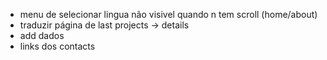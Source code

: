 - menu de selecionar lingua não visivel quando n tem scroll (home/about)
- traduzir página de last projects -> details
- add dados
- links dos contacts
